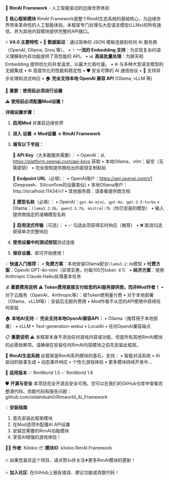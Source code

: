 🤖 **RimAI Framework** - 人工智能驱动的边缘世界体验

🔧 **核心框架模块**
RimAI Framework是整个RimAI生态系统的基础核心，为边缘世界带来革命性的人工智能体验。本框架专门处理与大型语言模型(LLMs)的所有通信，并为其他内容模块提供完整的API接口。

⚡ **V4.0 主要特性**
• 🔌 **数据驱动**：通过简单的 JSON 模板连接到任何 AI 服务商（OpenAI, Ollama, Groq 等）。
• ✨ **一流的 Embedding 支持**：为实现复杂的语义理解和内存功能提供了高性能的 API。
• 📊 **高级批量处理**：为聊天和 Embedding 提供优化的并发请求，以最大化吞吐量。
• 🌐 与多种大型语言模型的无缝集成
• ⚙️ 高度优化的性能和稳定性
• 🛡️ 安全可靠的 AI 通信协议
• 🔄 支持异步处理和流式响应
• 🏠 **完全支持本地 OpenAI 兼容 API** (Ollama, vLLM 等)

🔑 **重要：使用前必须进行设置**

⚠️ **使用前必须配置Mod设置！**

**详细设置步骤：**
1. **启用Mod** 并重启边缘世界
2. **进入 设置 → Mod设置 → RimAI Framework**
3. **填写以下字段：**

    🔑 **API Key**（大多数服务需要）：
   • OpenAI：从 https://platform.openai.com/api-keys 获取
   • 本地Ollama、vllm：留空（无需密钥）
   • 完全按照提供商给出的密钥复制粘贴

   📍 **Endpoint URL**（必填）：
   • OpenAI用户：https://api.openai.com/v1
     (Deepseek、Siliconflow的设置类似)
   • 本地Ollama用户：http://localhost:11434/v1
   • 其他服务商：请查看提供商文档

   🤖 **模型名称**（必填）：
   • OpenAI：`gpt-4o-mini`、`gpt-4o`、`gpt-3.5-turbo`
   • Ollama：`llama3.2:3b`、`qwen2.5:7b`、`mistral:7b`（你已安装的模型）
   • 输入提供商指定的准确模型名称

   🔄 **启用流式传输**（可选）：
   • ✅ 勾选此项获得实时响应（推荐）
   • ❌ 取消勾选获得单次完整响应

4. **使用设置中的测试按钮**测试连接
5. **保存设置**，即可开始使用！

💡 **快速入门推荐：**
• **免费方案**：本地安装Ollama配合`llama3.2:3b`模型
• **付费方案**：OpenAI GPT-4o-mini（非常实惠，约每100万token ￥1）
• **经济方案**：使用Anthropic Claude Haiku处理基本任务

💰 **重要费用说明**
⚠️ **Token费用直接支付给您的AI服务提供商，而非Mod作者！**
• 对于云服务（OpenAI、Anthropic等）：按Token使用量付费
• 对于本地部署（Ollama、vLLM等）：安装后无额外费用
• Mod作者不从您的API使用中获得任何收益

🏠 **本地AI支持**
✅ **完全支持本地OpenAI兼容API：**
• Ollama（推荐用于本地部署）
• vLLM
• Text-generation-webui
• LocalAI
• 任何OpenAI兼容端点

📋 **重要说明**
⚠️ 本框架本身不添加任何游戏内容或功能，但是所有其他RimAI模块的必需依赖项。请确保在安装任何RimAI内容模块之前先安装此框架。

🔗 **RimAI生态系统**
此框架是RimAI系列模块的基石，支持：
• 智能对话系统
• AI驱动的故事生成
• 动态事件响应
• 个性化游戏体验
• 更多模块持续开发中...

🎯 **适用版本**
✅ RimWorld 1.5
✅ RimWorld 1.6

🛡️ **开源与安全**
本项目完全开源且安全可用。您可以在我们的GitHub仓库中查看完整源代码、贡献代码和报告问题：github.com/oidahdsah0/Rimworld_AI_Framework

💡 **安装指南**
1. 首先安装此框架模块
2. 在Mod选项中配置AI API设置
3. 安装您需要的RimAI功能模块
4. 享受AI增强的游戏体验！

👨‍💻 **作者**: Kilokio
📦 **模块ID**: kilokio.RimAI.Framework

🔥 如果您喜欢这个项目，请点赞👍并关注➕更多RimAI模块的更新！

⭐ **加入社区**: 在GitHub上报告错误、建议功能或贡献代码！